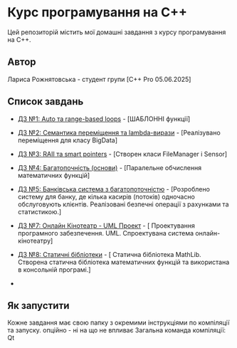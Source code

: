 # Курс програмування на C++

Цей репозиторій містить мої домашні завдання з курсу програмування на C++.

## Автор
Лариса Рожнятовська - студент групи [С++ Pro 05.06.2025]

## Список завдань

- [ДЗ №1: Auto та range-based loops](./homework-01/) - [ШАБЛОННІ функції]
- [ДЗ №2: Семантика переміщення та lambda-вирази](./homework-02/) - [Реалізувано переміщення для класу BigData]
- [ДЗ №3: RAII та smart pointers](./homework-03/) - [Створен класи FileManager і Sensor]
- [ДЗ №4: Багатопочність (основи)](./homework-04/) - [Паралельне обчислення математичних функцій]
- [ДЗ №5: Банківська система з багатопоточністю](./homework-05/) - [Розроблено систему для банку, де кілька касирів (потоків)
  одночасно обслуговують клієнтів. Реалізовані безпечні операції з рахунками та статистикою.]

- [ДЗ №7: Онлайн Кінотеатр - UML Проект](./homework-07_cinema-uml-project/) - [
  Проектування програмного забезпечення. UML. Спроектувана система онлайн-кінотеатру]

- [ДЗ №8: Статичні бібліотеки](./homework-08/) - [
  Статична бібліотека MathLib. Створена статична бібліотека математичних функцій та
  використана в консольній програмі.]
- 
## Як запустити
Кожне завдання має свою папку з окремими інструкціями по компіляції та запуску.
опційно - ні на що не впливає
Загальна команда компіляції:
Qt